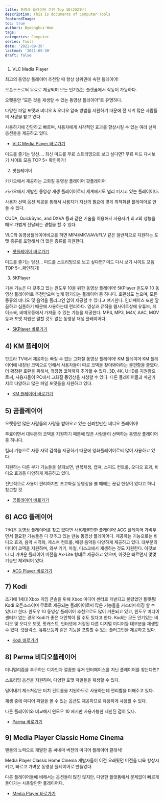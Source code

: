 ```yaml
---
title: 동영상 플레이어 추천 Top 10(2021년)
description: This is documents of Computer Tools
featuredImage: 
toc: true
authors: Byeonghui-Won
tags:
categories: Computer
series: Tools
date: '2021-09-30'
lastmod: '2021-09-30'
draft: false
---
```





1) VLC Media Player

최고의 동영상 플레이어 추천할 때 항상 상위권에 속한 플레이어!

오픈소스로써 무료로 제공되며 모든 인기있는 플랫폼에서 작동이 가능하다.

오랫동안 “모든 것을 재생할 수 있는 동영상 플레이어”로 유명하다.

다양한 파일 포맷과 비디오 & 오디오 압축 방법을 지원하기 때문에 전 세계 많은 사람들의 사랑을 받고 있다.

사용하기에 간단하고 빠르며, 사용자에게 시각적인 효과를 향상시킬 수 있는 여러 선택 옵션들을 제공하고 있다.


* [VLC Media Player 바로가기](http://www.videolan.org/vlc/download-windows.html)

미드를 즐기는 당신…. 최신 미드를 무료 스트리밍으로 보고 싶다면?
무료 미드 다시보기 사이트 모음 TOP 5+ 확인하기!

2) 팟플레이어

카카오에서 제공하는 고화질 동영상 플레이어 팟플레이어

카카오에서 개발한 동영상 재생 플레이어로써 세계에서도 널리 퍼지고 있는 플레이어다.

사용자 선택 옵션 제공을 통해서 사용자가 자신의 필요에 맞게 최적화된 플레이어로 만들 수 있다.

CUDA, QuickSync, and DXVA 등과 같은 기술을 이용해서 사용자가 최고의 성능을 매우 가볍게 전달되는 경험을 할 수 있다.

VLC와 동영상플레이어비교를 하면 MP4/MKV/AVI/FLV 같은 일반적으로 지원하는 포맷 종류를 포함해서 더 많은 종류를 지원한다.

* [팟플레이어  바로가기](https://potplayer.daum.net/)

미드를 즐기는 당신… 미드를 스트리밍으로 보고 싶다면?
미드 다시 보기 사이트 모음 TOP 5+_확인하기!

3) 5KPlayer

기본 기능은 다 갖추고 있는 윈도우 10을 위한 동영상 플레이어!
5KPlayer
윈도우 10 동영상 플레이어로 추천받으며 높게 평가되는 플레이어 중 하나다.
호환성도 높으며, 모든 종류의 비디오 및 음악을 플러그인 없이 제공할 수 있다고 얘기한다.
인터페이스 또한 깔끔하고 심플하기 때문에 사용하는데 편리하다.
영상과 뮤직을 웹사이트상에 유튜브, 페이스북, 비메오등에서 가져올 수 있는 기능을 제공한다.
MP4, MP3, M4V, AAC, MOV등과 포맷 지원은 말할 것도 없는 동영상 재생 플레이어다.

* [5KPlayer  바로가기](https://www.5kplayer.com/)




## 4) KM 플레이어
판도라 TV에서 제공하는 빠질 수 없는 고화질 동영상 플레이어!
KM 플레이어
KM 플레이어에 내장된 코덱으로 인해서 사용자들이 따로 코덱을 찾아봐야하는 불편함을 줄였다.
더 확장된 호환을 위해서, 외장형 코덱까지 추가할 수 있다.
3D, 4K, UHD를 지원함으로써, 사용자들이 PC에서 고화질 동영상을 시청할 수 있다.
다른 플레이어들과 마찬가지로 다양하고 많은 파일 포맷들을 지원하고 있다.


* [KM 플레이어  바로가기](https://www.kmplayer.com/home)

## 5) 곰플레이어

오랫동안 많은 사람들의 사랑을 받아오고 있는 신뢰할만한 비디오 플레이어!

무료이면서 대부분의 코덱을 지원하기 때문에 많은 사람들이 선택하는 동영상 플레이어 중 하나다.

킬러 기능으로 자동 자막 검색을 제공하기 때문에 영화플레이어로써 많이 사용하고 있다.

지원하는 다른 부가 기능들을 살펴보면, 반복재생, 캡쳐, 스피드 컨트롤, 오디오 효과, 비디오 효과등 다양하게 제공하고 있다.

전반적으로 사용이 편리하지만 초고화질 동영상을 볼 때에는 끊김 현상이 있다고 하니 참고할 것

* [곰플레이어  바로가기](https://www.gomlab.com/)


## 6) ACG 플레이어
가벼운 동영상 플레이어를 찾고 있다면 사용해볼만한 플레이어!
ACG 플레이어
가벼우면서 필요한 기능들은 다 갖추고 있는 만능 동영상 플레이어다.
제공하는 기능으로는 비디오 효과, 음악 시각화, 제스쳐 컨트롤, 배경 음악등 다양하게 제공하고 있다.
대부분의 미디어 코덱을 지원하며, 외부 기기, 파일, 디스크에서 재생하는 것도 지원한다.
이것보다 더 가벼운 플레이어 버전을 Ax-Lite 형태로 제공하고 있으며, 이것은 빠르면서 몇몇 기능만 제외되어 있다.


* [ACG Player 바로가기](https://acg-player.en.softonic.com/)


## 7) Kodi
초기에 1세대 Xbox 게임 콘솔을 위해 Xbox 미디어 센터로 개발되고 불렸었던 플랫폼!
Kodi
오픈소스이며 무료로 제공되는 플레이어로써 많은 기능들을 커스터마이징 할 수 있다고 한다.
윈도우 10 동영상 플레이어 추천으로도 많이 거론되고 있고, 윈도우 미디어 센터가 없는 경우 Kodi가 좋은 대안책이 될 수도 있다고 한다.
Kodi는 모든 인기있는 비디오 및 오디오 포맷, 팟캐스트, 인터넷에 저장된 다른 디지털 미디어등 대부분을 재생할 수 있다.
넷플릭스, 유튜브등과 같은 기능을 포함할 수 있는 플러그인을 제공하고 있다.

* [Kodi  바로가기](https://kodi.tv/)



## 8) Parma 비디오플레이어

미니멀리즘을 추구하는 디자인과 깔끔한 유저 인터페이스를 지닌 플레이어를 찾는다면?

스트리밍 옵션을 지원하며, 다양한 포맷 파일들을 재생할 수 있다.

밀어내기 제스쳐같은 터치 컨트롤을 지원하므로 사용하는데 편리함을 더해주고 있다.

재생 중에 미디어 파일을 볼 수 있는 옵션도 제공하므로 유용하게 사용할 수 있다.

다른 플레이어와 비교해서 윈도우 10 에서만 사용가능한 제한된 점이 있다.

* [Parma  바로가기](https://www.microsoft.com/en-in/p/parma-video-player/9nblggh4qg1r?activetab=pivot:overviewtab)


## 9) Media Player Classic Home Cinema

팬들의 노력으로 개발한 홈 씨네마 버전의 미디어 플레이어 클래식!

Media Player Classic Home Cinema
개발자들이 이전 오래됬던 버전을 더욱 향상시키고, 빠르고 가벼운 동영상 플레이어로 만들었다.

다른 플레이어들에 비해서는 옵션들이 많진 않지만, 다양한 플랫폼에서 문제없이 빠르게 돌아가는 사용할만한 플레이어다.

* [Media Player  바로가기](https://mpc-hc.org/)
